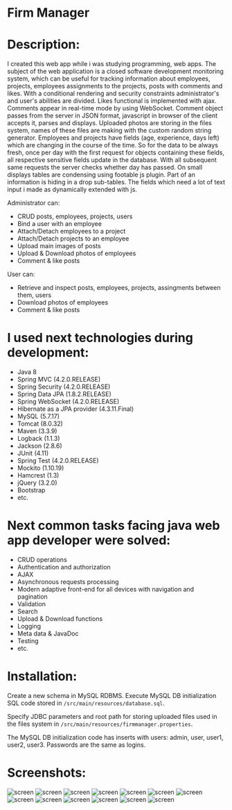 # Firm Manager 
# Description:
I created this web app while i was studying programming, web apps. The subject of the web application is a closed software development monitoring system, which can be useful for tracking information about employees, projects, employees assignments to the projects, posts with comments and likes. With a conditional rendering and security constraints administrator's and user's abilities are divided. Likes functional is implemented with ajax. Comments appear in real-time mode by using WebSocket. Comment object passes from the server in JSON format, javascript in browser of the client accepts it, parses and displays. Uploaded photos are storing in the files system, names of these files are making with the custom random string generator. Employees and projects have fields (age, experience, days left) which are changing in the course of the time. So for the data to be always fresh, once per day with the first request for objects containing these fields, all respective sensitive fields update in the database. With all subsequent same requests the server checks whether day has passed. On small displays tables are condensing using footable js plugin. Part of an information is hiding in a drop sub-tables. The fields which need a lot of text input i made as dynamically extended with js.

Administrator can:
- CRUD posts, employees, projects, users
- Bind a user with an employee
- Attach/Detach employees to a project
- Attach/Detach projects to an employee
- Upload main images of posts
- Upload & Download photos of employees
- Comment & like posts

User can:
- Retrieve and inspect posts, employees, projects, assingments between them, users
- Download photos of employees
- Comment & like posts

# I used next technologies during development:
- Java 8
- Spring MVC (4.2.0.RELEASE)
- Spring Security (4.2.0.RELEASE)
- Spring Data JPA (1.8.2.RELEASE)
- Spring WebSocket (4.2.0.RELEASE)
- Hibernate as a JPA provider (4.3.11.Final)
- MySQL (5.7.17)
- Tomcat (8.0.32)
- Maven (3.3.9)
- Logback (1.1.3)
- Jackson (2.8.6)
- JUnit (4.11)
- Spring Test (4.2.0.RELEASE)
- Mockito (1.10.19)
- Hamcrest (1.3)
- jQuery (3.2.0)
- Bootstrap
- etc.
   
# Next common tasks facing java web app developer were solved:
- CRUD operations
- Authentication and authorization
- AJAX
- Asynchronous requests processing
- Modern adaptive front-end for all devices with navigation and pagination
- Validation
- Search
- Upload & Download functions
- Logging
- Meta data & JavaDoc
- Testing
- etc.

# Installation:

Create a new schema in MySQL RDBMS. Execute MySQL DB initialization SQL code stored in `/src/main/resources/database.sql`.

Specify JDBC parameters and root path for storing uploaded files used in the files system in 
`/src/main/resources/firmmanager.properties`.

The MySQL DB initialization code has inserts with users: admin, user, user1, user2, user3. Passwords are the same as logins.


# Screenshots:
![screen](https://pp.userapi.com/c639717/v639717440/136ac/n2C4ZzBXmec.jpg)
![screen](https://pp.userapi.com/c639717/v639717440/135d7/4V2boJfr4lg.jpg)
![screen](https://pp.userapi.com/c639717/v639717440/135c3/ZEkJ0UjB0_M.jpg)
![screen](https://pp.userapi.com/c639717/v639717440/13609/hq_dFvi9NuQ.jpg)
![screen](https://pp.userapi.com/c639717/v639717440/13613/T0wTKA-vH2Y.jpg)
![screen](https://pp.userapi.com/c639717/v639717440/13627/XH0Mp_EUB3M.jpg)
![screen](https://pp.userapi.com/c639717/v639717440/1364d/RP1S5hqSfA0.jpg)
![screen](https://pp.userapi.com/c639717/v639717440/136b3/PLfRpOrL9yU.jpg)
![screen](https://pp.userapi.com/c639717/v639717440/136cf/TPPywfdSfUc.jpg)
![screen](https://pp.userapi.com/c639717/v639717440/136c1/QBmtdbKPxNg.jpg)
![screen](https://pp.userapi.com/c639717/v639717440/13931/NxoJv-b4yoA.jpg)
![screen](https://pp.userapi.com/c639717/v639717440/138f4/cIMiWaG7ivk.jpg)
![screen](https://pp.userapi.com/c639717/v639717440/138fb/Ts5naZgozx4.jpg)







